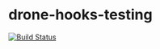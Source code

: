 # drone-hooks-testing

[![Build Status](https://cloud.drone.io/api/badges/sampaiodiego/drone-hooks-testing/status.svg)](https://cloud.drone.io/sampaiodiego/drone-hooks-testing)
